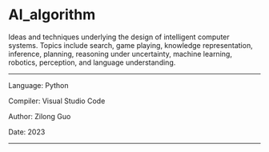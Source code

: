 # AI_algorithm
Ideas and techniques underlying the design of intelligent computer systems. Topics include search, game playing, knowledge representation, inference, planning, reasoning under uncertainty, machine learning, robotics, perception, and language understanding.

---

Language: Python

Compiler: Visual Studio Code

Author: Zilong Guo

Date: 2023

---

